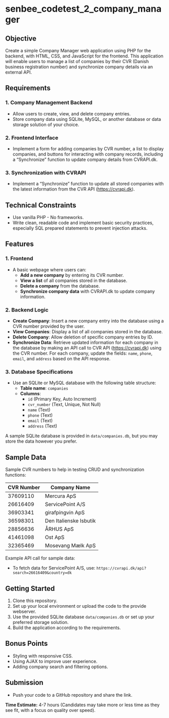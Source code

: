 # senbee_codetest_2_company_manager

## Objective

Create a simple Company Manager web application using PHP for the backend, with HTML, CSS, and JavaScript for the frontend. This application will enable users to manage a list of companies by their CVR (Danish business registration number) and synchronize company details via an external API.

## Requirements

### 1. Company Management Backend

- Allow users to create, view, and delete company entries.
- Store company data using SQLite, MySQL, or another database or data storage solution of your choice.

### 2. Frontend Interface

- Implement a form for adding companies by CVR number, a list to display companies, and buttons for interacting with company records, including a “Synchronize” function to update company details from CVRAPI.dk.

### 3. Synchronization with CVRAPI

- Implement a “Synchronize” function to update all stored companies with the latest information from the CVR API (https://cvrapi.dk).

## Technical Constraints

- Use vanilla PHP - No frameworks.
- Write clean, readable code and implement basic security practices, especially SQL prepared statements to prevent injection attacks.

## Features

### 1. Frontend

- A basic webpage where users can:
  - **Add a new company** by entering its CVR number.
  - **View a list** of all companies stored in the database.
  - **Delete a company** from the database.
  - **Synchronize company data** with CVRAPI.dk to update company information.

### 2. Backend Logic

- **Create Company**: Insert a new company entry into the database using a CVR number provided by the user.
- **View Companies**: Display a list of all companies stored in the database.
- **Delete Company**: Allow deletion of specific company entries by ID.
- **Synchronize Data**: Retrieve updated information for each company in the database by making an API call to CVR API (https://cvrapi.dk) using the CVR number. For each company, update the fields: `name`, `phone`, `email`, and `address` based on the API response.

### 3. Database Specifications

- Use an SQLite or MySQL database with the following table structure:
  - **Table name**: `companies`
  - **Columns**:
    - `id` (Primary Key, Auto Increment)
    - `cvr_number` (Text, Unique, Not Null)
    - `name` (Text)
    - `phone` (Text)
    - `email` (Text)
    - `address` (Text)

A sample SQLite database is provided in `data/companies.db`, but you may store the data however you prefer.

## Sample Data

Sample CVR numbers to help in testing CRUD and synchronization functions:

| CVR Number | Company Name           |
| ---------- | ---------------------- |
| 37609110   | Mercura ApS            |
| 26616409   | ServicePoint A/S       |
| 36903341   | girafpingvin ApS       |
| 36598301   | Den Italienske Isbutik |
| 28856636   | ÅRHUS ApS              |
| 41461098   | Ost ApS                |
| 32365469   | Mosevang Mælk ApS      |

Example API call for sample data:

- To fetch data for ServicePoint A/S, use:
  `https://cvrapi.dk/api?search=26616409&country=dk`

## Getting Started

1. Clone this repository.
2. Set up your local environment or upload the code to the provide webserver.
3. Use the provided SQLite database `data/companies.db` or set up your preferred storage solution.
4. Build the application according to the requirements.

## Bonus Points

- Styling with responsive CSS.
- Using AJAX to improve user experience.
- Adding company search and filtering options.

## Submission

- Push your code to a GitHub repository and share the link.

**Time Estimate:** 4-7 hours (Candidates may take more or less time as they see fit, with a focus on quality over speed).
